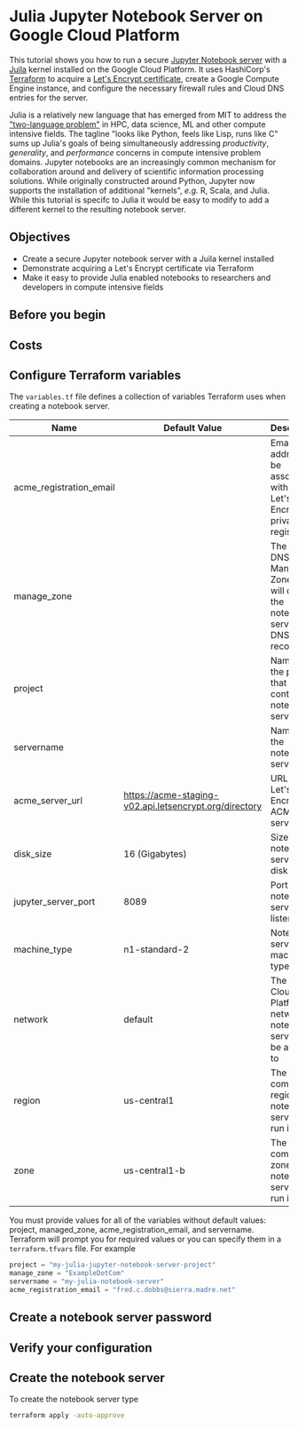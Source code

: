 # Julia Jupyter Notebook Server on Google Cloud Platform
This tutorial shows you how to run a secure [Jupyter Notebook server](https://jupyter-notebook.readthedocs.io/en/stable/public_server.html) with a [Juila](https://julialang.org/) kernel installed on the Google Cloud Platform. It uses HashiCorp's [Terraform](https://www.terraform.io/) to acquire a [Let's Encrypt certificate](https://letsencrypt.org/), create a Google Compute Engine instance, and configure the necessary firewall rules and Cloud DNS entries for the server.

Julia is a relatively new language that has emerged from MIT to address the ["two-language problem"](https://www.quora.com/What-is-the-2-language-problem-in-data-science) in HPC, data science, ML and other compute intensive fields. The tagline "looks like Python, feels like Lisp, runs like C" sums up Julia's goals of being simultaneously addressing *productivity*, *generality*, and *performance* concerns in compute intensive problem domains. Jupyter notebooks are an increasingly common mechanism for collaboration around and delivery of scientific information processing solutions. While originally constructed around Python, Jupyter now supports the installation of additional "kernels", *e.g.* R, Scala, and Julia. While this tutorial is specifc to Julia it would be easy to modify to add a different kernel to the resulting notebook server.

## Objectives
* Create a secure Jupyter notebook server with a Juila kernel installed
* Demonstrate acquiring a Let's Encrypt certificate via Terraform
* Make it easy to provide Julia enabled notebooks to researchers and developers in compute intensive fields

## Before you begin

## Costs
## Configure Terraform variables
The ```variables.tf``` file defines a collection of variables Terraform uses when creating a notebook server.

| Name | Default Value | Description |
| --- | --- | --- |
| acme_registration_email || Email address to be associated with the Let's Encrypt private key registration |
| manage_zone || The Cloud DNS Managed Zone that will contain the notebook server's DNS records |
| project || Name of the project that will contain the notebook server |
| servername || Name of the notebook server |
| acme_server_url | https://acme-staging-v02.api.letsencrypt.org/directory | URL for the Let's Encrypt ACME server |
| disk_size | 16 (Gigabytes) | Size of the notebook server boot disk |
| jupyter_server_port | 8089 | Port the notebook server will listen on |
| machine_type | n1-standard-2 | Notebook server machine type |
| network | default | The Google Cloud Platform network the notebook server will be attached to |
| region | us-central1 | The compute region the notebook server will run in |
| zone | us-central1-b | The compute zone the notebook server will run in |

You must provide values for all of the variables without default values: project, managed_zone, acme_registration_email, and servername.
Terraform will prompt you for required values or you can specify them in a ```terraform.tfvars``` file. For example
```terraform.tfvars
project = "my-julia-jupyter-notebook-server-project"
manage_zone = "ExampleDotCom"
servername = "my-julia-notebook-server"
acme_registration_email = "fred.c.dobbs@sierra.madre.net"
```

## Create a notebook server password
## Verify your configuration
## Create the notebook server
To create the notebook server type
```sh
terraform apply -auto-approve
```
